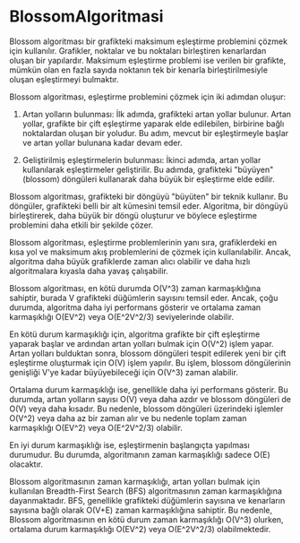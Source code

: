 # BlossomAlgoritmasi
Blossom algoritması  bir grafikteki maksimum eşleştirme problemini çözmek için kullanılır.
Grafikler, noktalar ve bu noktaları birleştiren kenarlardan oluşan bir yapılardır. Maksimum eşleştirme problemi ise verilen bir grafikte,
 mümkün olan en fazla sayıda noktanın tek bir kenarla birleştirilmesiyle oluşan eşleştirmeyi bulmaktır.

Blossom algoritması, eşleştirme problemini çözmek için iki adımdan oluşur:

1. Artan yolların bulunması: İlk adımda, grafikteki artan yollar bulunur. Artan yollar, 
grafikte bir çift eşleştirme yaparak elde edilebilen, birbirine bağlı noktalardan oluşan bir yoludur. 
Bu adım, mevcut bir eşleştirmeyle başlar ve artan yollar bulunana kadar devam eder.

2. Geliştirilmiş eşleştirmelerin bulunması: İkinci adımda, artan yollar kullanılarak eşleştirmeler geliştirilir. 
Bu adımda, grafikteki "büyüyen" (blossom) döngüleri kullanarak daha büyük bir eşleştirme elde edilir.

Blossom algoritması, grafikteki bir döngüyü "büyüten" bir teknik kullanır. Bu döngüler, grafikteki belli bir alt kümesini temsil eder.
 Algoritma, bir döngüyü birleştirerek, daha büyük bir döngü oluşturur ve böylece eşleştirme problemini daha etkili bir şekilde çözer.

Blossom algoritması, eşleştirme problemlerinin yanı sıra, 
grafiklerdeki en kısa yol ve maksimum akış problemlerini de çözmek için kullanılabilir.
Ancak, algoritma daha büyük grafiklerde zaman alıcı olabilir ve daha hızlı algoritmalara kıyasla daha yavaş çalışabilir.

Blossom algoritması, en kötü durumda O(V^3) zaman karmaşıklığına sahiptir, burada V grafikteki düğümlerin sayısını temsil eder.
 Ancak, çoğu durumda, algoritma daha iyi performans gösterir ve ortalama zaman karmaşıklığı O(EV^2) veya O(E^2V^2/3) seviyelerinde olabilir.

En kötü durum karmaşıklığı için, algoritma grafikte bir çift eşleştirme yaparak başlar ve ardından artan yolları bulmak için O(V^2) işlem yapar.
Artan yolları bulduktan sonra, blossom döngüleri tespit edilerek yeni bir çift eşleştirme oluşturmak için O(V) işlem yapılır.
Bu işlem, blossom döngülerinin genişliği V'ye kadar büyüyebileceği için O(V^3) zaman alabilir.

Ortalama durum karmaşıklığı ise, genellikle daha iyi performans gösterir. Bu durumda, artan yolların sayısı O(V) veya daha azdır ve blossom döngüleri de O(V) veya daha kısadır. Bu nedenle, blossom döngüleri üzerindeki işlemler O(V^2) veya daha az bir zaman alır ve bu nedenle toplam zaman karmaşıklığı O(EV^2) veya O(E^2V^2/3) olabilir.

En iyi durum karmaşıklığı ise, eşleştirmenin başlangıçta yapılması durumudur. Bu durumda, algoritmanın zaman karmaşıklığı sadece O(E) olacaktır.

Blossom algoritmasının zaman karmaşıklığı, artan yolları bulmak için kullanılan Breadth-First Search (BFS) algoritmasının zaman karmaşıklığına dayanmaktadır. 
BFS, genellikle grafikteki düğümlerin sayısına ve kenarların sayısına bağlı olarak O(V+E) zaman karmaşıklığına sahiptir. Bu nedenle, Blossom algoritmasının en kötü durum zaman karmaşıklığı O(V^3) olurken, 
ortalama durum karmaşıklığı O(EV^2) veya O(E^2V^2/3) olabilmektedir.
